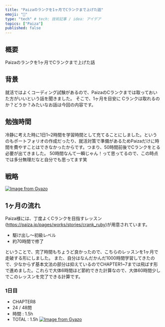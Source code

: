 ```yaml
---
title: "Paizaのランクを1ヶ月でCランクまで上げた話"
emoji: "🎃"
type: "tech" # tech: 技術記事 / idea: アイデア
topics: ["Paiza"]
published: false
---
```

## 概要
Paizaのランクを1ヶ月でCランクまで上げた話

## 背景
就活ではよくコーディング試験があるので、PaizaのCランクまでは取っておいた方がいいという話を聞きました。
そこで、1ヶ月を目安に Cランクは取れるのか？どうか？みたいなお話は今回の内容です。

## 勉強時間
冷静に考えた時に1日1~2時間を学習時間として充てることにしました。というのもポートフォリオの作成だったり、就活対策で準備があるためPaizaだけに時間を費やすことはできなかったからです。つまり、50時間前後でCランクをとる必要が出てきました。
50時間なんて一瞬じゃん！って思ってるので、この時点では多分無理だなと自分でも思ってます笑

## 戦略
[![Image from Gyazo](https://i.gyazo.com/291763dd8543fddd30f7a87b822ab770.png)](https://gyazo.com/291763dd8543fddd30f7a87b822ab770)

## 1ヶ月の流れ
Paiza様には、丁度よくCランクを目指すレッスン(https://paiza.jp/pages/works/stories/crank_ruby)が用意されています。
- 駆け出し〜初級レベル
- 約70時間で修了

ということで、完了時間もちょうど良かったので、こちらのレッスンを1ヶ月で走破する形にしました。
また、自分はなんだかんだ1000時間学習してきたので、少なからず基本文法の部分は抑えているのでCHAPTER1~7までは飛ばす形で進めました。これらで大体6時間ほど節約できた計算なので、大体60時間少しでこのレッスンを完了できる計算です。
### 1日目
- CHAPTER8
- 24 / 48問
- 時間 : 1.5h
- TOTAL : 1.5h
[![Image from Gyazo](https://i.gyazo.com/288d934d750e922bbde1b3bb1057bf11.png)](https://gyazo.com/288d934d750e922bbde1b3bb1057bf11)

